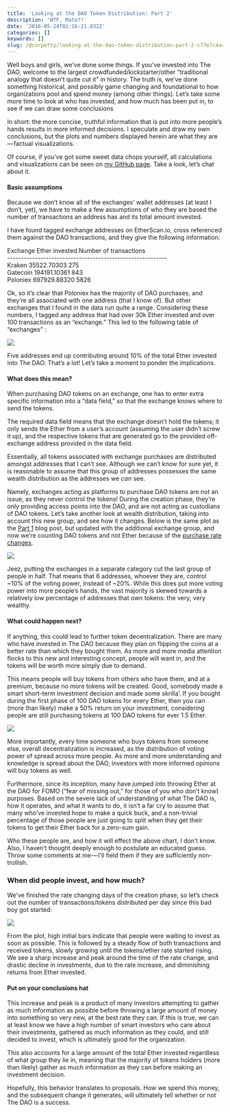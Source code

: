 ```yaml
---
title: 'Looking at the DAO Token Distribution: Part 2'
description: 'WTF, Mate?!'
date: '2016-05-24T02:16:21.032Z'
categories: []
keywords: []
slug: /@corpetty/looking-at-the-dao-token-distribution-part-2-c77e7c4ac81c
---
```


Well boys and girls, we’ve done some things. If you’ve invested into The DAO, welcome to the largest crowdfunded/kickstarter/other “traditional analogy that doesn’t quite cut it” in history. The truth is, we’ve done something historical, and possibly game changing and foundational to how organizations pool and spend money (among other things). Let’s take some more time to look at who has invested, and how much has been put in, to see if we can draw some conclusions

In short: the more concise, truthful information that is put into more people’s hands results in more informed decisions. I speculate and draw my own conclusions, but the plots and numbers displayed herein are what they are — factual visualizations.

Of course, if you’ve got some sweet data chops yourself, all calculations and visualizations can be seen on [my GitHub page](https://github.com/corpetty/TBP_metrics/tree/master/various_visualizations/dao_transactions). Take a look, let’s chat about it.

#### Basic assumptions

Because we don’t know all of the exchanges’ wallet addresses (at least I don’t, yet), we have to make a few assumptions of who they are based the number of transactions an address has and its total amount invested.

I have found tagged exchange addresses on EtherScan.io, cross referenced them against the DAO transactions, and they give the following information:

Exchange          Ether invested    Number of transactions    
\----------------------------------------------------------   
Kraken             35522.70303            275  
Gatecoin          194191.10361            843  
Poloniex          697929.88320           5826

Ok, so it’s clear that Poloniex has the majority of DAO purchases, and they’re all associated with one address (that I know of). But other exchanges that I found in the data run quite a range. Considering these numbers, I tagged any address that had over 30k Ether invested and over 100 transactions as an “exchange.” This led to the following table of “exchanges” :

![](/home/petty/Downloads/medium-export/posts/md_1632507099173/img/1__6df1FGdArmgO1A3BFa1qiA.png)

Five addresses end up contributing around 10% of the total Ether invested into The DAO. That’s a lot! Let’s take a moment to ponder the implications.

#### What does this mean?

When purchasing DAO tokens on an exchange, one has to enter extra specific information into a “data field,” so that the exchange knows where to send the tokens.

The required data field means that the exchange doesn’t hold the tokens; it only sends the Ether from a user’s account (assuming the user didn’t screw it up), and the respective tokens that are generated go to the provided off-exchange address provided in the data field.

Essentially, all tokens associated with exchange purchases are distributed amongst addresses that I can’t see. Although we can’t know for sure yet, it is reasonable to assume that this group of addresses possesses the same wealth distribution as the addresses we _can_ see.

Namely, exchanges acting as platforms to purchase DAO tokens are not an issue, as they never control the tokens! During the creation phase, they’re only providing access points into the DAO, and are not acting as custodians of DAO tokens. Let’s take another look at wealth distribution, taking into account this new group, and see how it changes. Below is the same plot as the [Part 1](https://medium.com/the-bitcoin-podcast-blog/looking-at-the-dao-address-distribution-part-1-f324e71381bf#.nerdfelvi) blog post, but updated with the additional exchange group, and now we’re counting DAO tokens and not Ether because of the [purchase rate changes](https://blog.daohub.org/the-dao-creation-period-price-schedule-4a8bc7a76e04#.qvunggdbk).

![](/home/petty/Downloads/medium-export/posts/md_1632507099173/img/1__3ne2U__FrLe3znYNUFKy9Sg.png)

Jeez, putting the exchanges in a separate category cut the last group of people in half. That means that 6 addresses, whoever they are, control ~10% of the voting power, instead of ~20%. While this does put more voting power into more people’s hands, the vast majority is skewed towards a relatively low percentage of addresses that own tokens: the very, very wealthy.

#### What could happen next?

If anything, this could lead to further token decentralization. There are many who have invested in The DAO because they plan on flipping the coins at a better rate than which they bought them. As more and more media attention flocks to this new and interesting concept, people will want in, and the tokens will be worth more simply due to demand.

This means people will buy tokens from others who have them, and at a premium, because no more tokens will be created. Good, somebody made a smart short-term investment decision and made some skrilla’. If you bought during the first phase of 100 DAO tokens for every Ether, then you can (more than likely) make a 50% return on your investment, considering people are still purchasing tokens at 100 DAO tokens for ever 1.5 Ether.

![](/home/petty/Downloads/medium-export/posts/md_1632507099173/img/1__NSlAzbtQsIxiNQU3VWW5Ww.gif)

More importantly, every time someone who buys tokens from someone else, overall decentralization is increased, as the distribution of voting power of spread across more people. As more and more understanding and knowledge is spread about the DAO, investors with more informed opinions will buy tokens as well.

Furthermore, since its inception, many have jumped into throwing Ether at the DAO for FOMO (“fear of missing out,” for those of you who don’t know) purposes. Based on the severe lack of understanding of what The DAO is, how it operates, and what it wants to do, it isn’t a far cry to assume that many who’ve invested hope to make a quick buck, and a non-trivial percentage of those people are just going to split when they get their tokens to get their Ether back for a zero-sum gain.

Who these people are, and how it will effect the above chart, I don’t know. Also, I haven’t thought deeply enough to postulate an educated guess. Throw some comments at me — I’ll field them if they are sufficiently non-trollish.

### When did people invest, and how much?

We’ve finished the rate changing days of the creation phase, so let’s check out the number of transactions/tokens distributed per day since this bad boy got started:

![](/home/petty/Downloads/medium-export/posts/md_1632507099173/img/1__1f3cdsAH5GYeX__BkCJc3Nw.png)

From the plot, high initial bars indicate that people were waiting to invest as soon as possible. This is followed by a steady flow of both transactions and received tokens, slowly growing until the tokens/ether rate started rising. We see a sharp increase and peak around the time of the rate change, and drastic decline in investments, due to the rate increase, and diminishing returns from Ether invested.

#### Put on your conclusions hat

This increase and peak is a product of many investors attempting to gather as much information as possible before throwing a large amount of money into something so very new, at the best rate they can. If this is true, we can at least know we have a high number of smart investors who care about their investments, gathered as much information as they could, and still decided to invest, which is ultimately good for the organization.

This also accounts for a large amount of the total Ether invested regardless of what group they lie in, meaning that the majority of tokens holders (more than likely) gather as much information as they can before making an investment decision.

Hopefully, this behavior translates to proposals. How we spend this money, and the subsequent change it generates, will ultimately tell whether or not The DAO is a success.